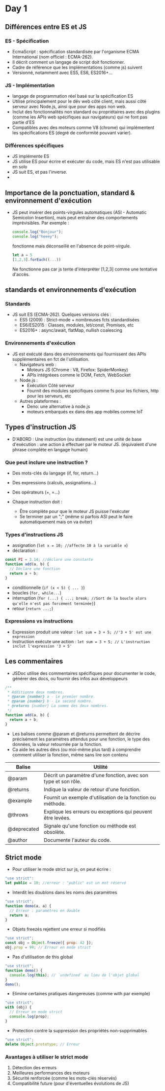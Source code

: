 # Day 1

## Différences entre ES et JS

### ES - Spécification

- EcmaScript : spécification standardisée par l'organisme ECMA International (nom officiel : ECMA-262).
- Il décrit comment un langage de script doit fonctionner.
- Cadre de référence que les implémentations (comme js) suivent
- Versionné, notamment avec ES5, ES6, ES2016+...

### JS - Implémentation

- langage de programmation réel basé sur la spécification ES
- Utilisé principalement pour le dév web côté client, mais aussi côté serveur avec Node.js, ainsi que pour des apps non web.
- Inclut des fonctionnalités non standard ou propriétaires avec des plugins (comme les APIs web spécifiques aux navigateurs) qui ne font pas partie d'ES
- Compatibles avec des moteurs comme V8 (chrome) qui implémentent les spécifications ES (degré de conformité pouvant varier).

### Différences spécifiques

- JS implémente ES
- JS utilise ES pour écrire et exécuter du code, mais ES n'est pas utilisable en solo
- JS suit ES, et pas l'inverse.
-

## Importance de la ponctuation, standard & environnement d'exécution

- JS peut insérer des points-virgules automatiques (ASI - Automatic Semicolon Insertion), mais peut entraîner des comportements imprévisibles. Par exemple :

  ```js
  console.log("Bonjour");
  console.log("heeey");
  ```

  fonctionne mais déconseillé en l'absence de point-virgule.

  ```js
  let a = 5
  [1,2,3].forEach((...))
  ```

  Ne fonctionne pas car js tente d'interpréter [1,2,3] comme une tentative d'accès.

## standards et environnements d'exécution

### Standards

- JS suit ES (ECMA-262). Quelques versions clés :
  - ES5 (2009) : Strict-mode + nombreuses fcts standardisées
  - ES6/ES2015 : Classes, modules, let/const, Promises, etc
  - ES2016+ : async/await, flatMap, nullish coalescing

### Environnements d'exécution

- JS est exécuté dans des environnements qui fournissent des APIs supplémentaires en fct de l'utilisation.
  - Navigateurs web :
    - Moteurs JS (Chrome : V8, Firefox: SpiderMonkey)
    - APIs intégréees comme le DOM, Fetch, WebSocket
  - Node.js :
    - Exécution Côté serveur
    - Fournit des modules spécifiques comme fs pour les fichiers, http pour les serveurs, etc
  - Autres plateformes :
    - Deno: une alternative à node.js
    - moteurs embarqués ex dans des app mobiles comme IoT

## Types d'instruction JS

- D'ABORD : Une instruction (ou statement) est une unité de base d'exécution : une action à effectuer par le moteur JS. (équivalent d'une phrase complète en langage humain)

### Que peut inclure une instruction ?

- Des mots-clés du langage (if, for, return...)
- Des expressions (calculs, assignations...)
- Des opérateurs (+, =...)

- Chaque instruction doit :
  - Être complète pour que le moteur JS puisse l'exécuter
  - Se terminer par un ";" (même si parfois ASI peut le faire automatiquement mais on va éviter)

### Types d'instructions JS

- assignation (`let x = 10; //affecte 10 à la variable x`)
- déclaration :

```js
const PI = 3.14; //déclare une constante
function add(a, b) {
  // Déclare une fonction
  return a + b;
}
```

- conditionnelle (`if (x < 5) { ... }`)
- boucles (`for, while...`)
- interruption (`for (...) { ...; break; //Sort de la boucle alors qu'elle n'est pas forcément terminée}`)
- retour (`return ...;`)

### Expressions vs instructions

- Expression produit une valeur : `let sum = 3 + 5; //'3 + 5' est une expression`
- Instruction exécute une action : `let sum = 3 + 5; // L'instruction inclut l'expression '3 + 5'`

## Les commentaires

- JSDoc utilise des commentaires spécifiques pour documenter le code, générer des docs, ou fournir des infos aux développeurs

```js
/**
 * Additionne deux nombres.
 * @param {number} a - Le premier nombre.
 * @param {number} b - Le second nombre.
 * @returns {number} La somme des deux nombres.
 */
function add(a, b) {
  return a + b;
}
```

- Les balises comme @param et @returns permettent de décrire précisément les paramètres attendus pour une fonction, le type des données, la valeur retournée par la fonction.
- Ca aide les autres dévs (ou moi-même plus tard) à comprendre comment utiliser la fonction, même sans lire son contenu

| Balise      | Utilité                                                        |
| ----------- | -------------------------------------------------------------- |
| @param      | Décrit un paramètre d'une fonction, avec son type et son rôle. |
| @returns    | Indique la valeur de retour d'une fonction.                    |
| @example    | Fournit un exemple d'utilisation de la fonction ou méthode.    |
| @throws     | Explique les erreurs ou exceptions qui peuvent être levées.    |
| @deprecated | Signale qu'une fonction ou méthode est obsolète.               |
| @author     | Documente l'auteur du code.                                    |

## Strict mode

- Pour utiliser le mode strict sur js, on peut écrire :

```js
"use strict":
let public = 10; //erreur : "public" est un mot réservé
```

- Interdit les doublons dans les noms des paramètres

```js
"use strict";
function demo(a, a) {
  // Erreur : paramètres en double
  return a;
}
```

- Objets freezés rejettent une erreur si modifiés

```js
"use strict";
const obj = Object.freeze({ prop: 42 });
obj.prop = 99; // Erreur en mode strict
```

- Pas d'utilisation de this global

```js
"use strict";
function demo() {
  console.log(this); // `undefined` au lieu de l'objet global
}
demo();
```

- Elimine certaines pratiques dangereuses (comme with par exemple)

```js
"use strict";
with (obj) {
  // Erreur en mode strict
  console.log(prop);
}
```

- Protection contre la suppression des propriétés non-supprimables

```js
"use strict";
delete Object.prototype; // Erreur
```

### Avantages à utiliser le strict mode

1. Détection des erreurs
2. Meilleures performances des moteurs
3. Sécurité renforcée (comme les mots-clés réservés)
4. Compatibilité future (pour d'éventuelles évolutions de JS)
